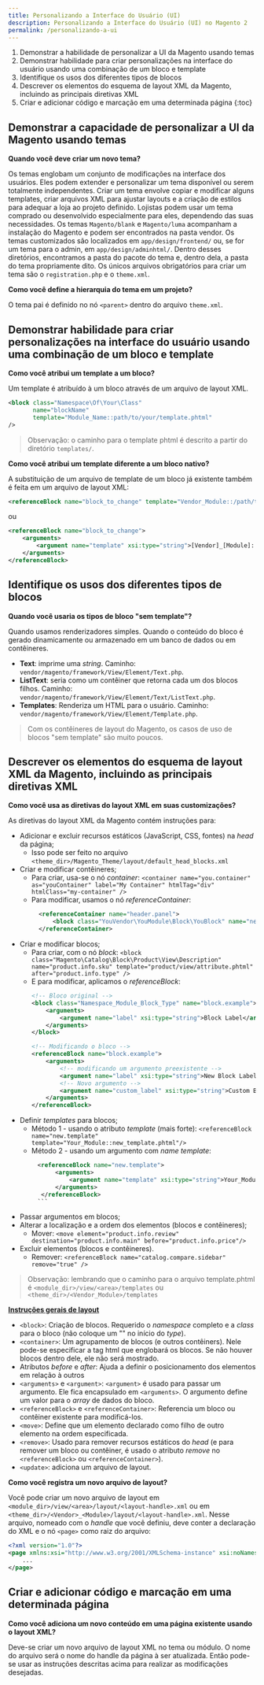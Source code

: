 ```yaml
---
title: Personalizando a Interface do Usuário (UI)
description: Personalizando a Interface do Usuário (UI) no Magento 2
permalink: /personalizando-a-ui
---
```


1. Demonstrar a habilidade de personalizar a UI da Magento usando temas
2. Demonstrar habilidade para criar personalizações na interface do usuário usando uma combinação de um bloco e template
3. Identifique os usos dos diferentes tipos de blocos
4. Descrever os elementos do esquema de layout XML da Magento, incluindo as principais diretivas XML
5. Criar e adicionar código e marcação em uma determinada página
{:toc}

## Demonstrar a capacidade de personalizar a UI da Magento usando temas

**Quando você deve criar um novo tema?**

Os temas englobam um conjunto de modificações na interface dos usuários. Eles podem extender e personalizar um tema disponível ou serem totalmente independentes.
Criar um tema envolve copiar e modificar alguns templates, criar arquivos XML para ajustar layouts e a criação de estilos para adequar a loja ao projeto definido.
Lojistas podem usar um tema comprado ou desenvolvido especialmente para eles, dependendo das suas necessidades.
Os temas `Magento/blank` e `Magento/luma` acompanham a instalação do Magento e podem ser encontrados na pasta vendor.
Os temas customizados são localizados em `app/design/frontend/` ou, se for um tema para o admin, em `app/design/adminhtml/`.
Dentro desses diretórios, encontramos a pasta do pacote do tema e, dentro dela, a pasta do tema propriamente dito.
Os únicos arquivos obrigatórios para criar um tema são o `registration.php` e o `theme.xml`.

**Como você define a hierarquia do tema em um projeto?**

O tema pai é definido no nó `<parent>` dentro do arquivo `theme.xml`.

## Demonstrar habilidade para criar personalizações na interface do usuário usando uma combinação de um bloco e template

**Como você atribui um template a um bloco?**

Um template é atribuído à um bloco através de um arquivo de layout XML.
```xml
<block class="Namespace\Of\Your\Class"
       name="blockName"
       template="Module_Name::path/to/your/template.phtml"
/>
```
> Observação: o caminho para o template phtml é descrito a partir do diretório `templates/`.


**Como você atribui um template diferente a um bloco nativo?**

A substituição de um arquivo de template de um bloco já existente também é feita em um arquivo de layout XML:

```xml
<referenceBlock name="block_to_change" template="Vendor_Module::/path/to/template.phtml" />
```

ou

```xml
<referenceBlock name="block_to_change">
    <arguments>
        <argument name="template" xsi:type="string">[Vendor]_[Module]::/path/to/template.phtml</argument>
    </arguments>
</referenceBlock>
```

## Identifique os usos dos diferentes tipos de blocos

**Quando você usaria os tipos de bloco "sem template"?**

Quando usamos renderizadores simples. Quando o conteúdo do bloco é gerado dinamicamente ou armazenado em um banco de dados ou em contêineres.

- **Text**: imprime uma _string_. Caminho: `vendor/magento/framework/View/Element/Text.php`.
- **ListText**: seria como um contêiner que retorna cada um dos blocos filhos. Caminho: `vendor/magento/framework/View/Element/Text/ListText.php`.
- **Templates**: Renderiza um HTML para o usuário. Caminho: `vendor/magento/framework/View/Element/Template.php`.

> Com os contêineres de layout do Magento, os casos de uso de blocos "sem template" são muito poucos. 

## Descrever os elementos do esquema de layout XML da Magento, incluindo as principais diretivas XML

**Como você usa as diretivas do layout XML em suas customizações?**

As diretivas do layout XML da Magento contém instruções para:
- Adicionar e excluir recursos estáticos (JavaScript, CSS, fontes) na _head_ da página;
  - Isso pode ser feito no arquivo `<theme_dir>/Magento_Theme/layout/default_head_blocks.xml`
- Criar e modificar contêineres;
  - Para criar, usa-se o nó _container_: `<container name="you.container" as="youContainer" label="My Container" htmlTag="div" htmlClass="my-container" />`
   - Para modificar, usamos o nó _referenceContainer_: 
     ```xml
       <referenceContainer name="header.panel">
           <block class="YouVendor\YouModule\Block\YouBlock" name="new.block" />
       </referenceContainer>
       ```
- Criar e modificar blocos;
  - Para criar, com o nó _block_: `<block class="Magento\Catalog\Block\Product\View\Description" name="product.info.sku" template="product/view/attribute.phtml" after="product.info.type" />`
  - E para modificar, aplicamos o _referenceBlock_:
       ```xml
       <!-- Bloco original -->
       <block class="Namespace_Module_Block_Type" name="block.example">
           <arguments>
               <argument name="label" xsi:type="string">Block Label</argument>
           </arguments>
       </block>

      <!-- Modificando o bloco -->
       <referenceBlock name="block.example">
           <arguments>
               <!-- modificando um argumento preexistente -->
               <argument name="label" xsi:type="string">New Block Label</argument>
               <!-- Novo argumento -->
               <argument name="custom_label" xsi:type="string">Custom Block Label</argument>
           </arguments>
       </referenceBlock>
       ```
- Definir _templates_ para blocos;
  - Método 1 - usando o atributo _template_ (mais forte): `<referenceBlock name="new.template" template="Your_Module::new_template.phtml"/>`
  - Método 2 - usando um argumento com _name_ _template_:
  ```xml
       <referenceBlock name="new.template">
            <arguments>
                <argument name="template" xsi:type="string">Your_Module::new_template.phtml</argument>
            </arguments>
        </referenceBlock>
       ```
- Passar argumentos em blocos; 
- Alterar a localização e a ordem dos elementos (blocos e contêineres);
  - Mover: `<move element="product.info.review" destination="product.info.main" before="product.info.price"/>`
- Excluir elementos (blocos e contêineres).
  - Remover: `<referenceBlock name="catalog.compare.sidebar" remove="true" />`

> Observação: lembrando que o caminho para o arquivo template.phtml é `<module_dir>/view/<area>/templates` ou `<theme_dir>/<Vendor_Module>/templates`

**[Instruções gerais de layout](https://devdocs.magento.com/guides/v2.4/frontend-dev-guide/layouts/xml-instructions.html#fedg_layout_xml-instruc_ex)**
- `<block>`: Criação de blocos. Requerido o _namespace_ completo e a _class_ para o bloco (não coloque um "\" no início do _type_).
- `<container>`: Um agrupamento de blocos (e outros contêiners). Nele pode-se especificar a tag html que englobará os blocos. Se não houver blocos dentro dele, ele não será mostrado.
- Atributos _before_ e _after_: Ajuda a definir o posicionamento dos elementos em relação à outros
- `<arguments>` e `<argument>`: `<argument>` é usado para passar um argumento. Ele fica encapsulado em `<arguments>`. O argumento define um valor para o _array_ de dados do bloco.
- `<referenceBlock>` e `<referenceContainer>`: Referencia um bloco ou contêiner existente para modificá-los.
- `<move>`: Define que um elemento declarado como filho de outro elemento na ordem especificada.
- `<remove>`: Usado para remover recursos estáticos do _head_ (e para remover um bloco ou contêiner, é usado o atributo _remove_ no `<referenceBlock>` ou `<referenceContainer>`).
- `<update>`: adiciona um arquivo de layout.

**Como você registra um novo arquivo de layout?**

Você pode criar um novo arquivo de layout em `<module_dir>/view/<area>/layout/<layout-handle>.xml` ou em `<theme_dir>/<Vendor>_<Module>/layout/<layout-handle>.xml`. Nesse arquivo, nomeado com o _handle_ que você definiu, deve conter a declaração do XML e o nó `<page>` como raiz do arquivo:

```xml
<?xml version="1.0"?>
<page xmlns:xsi="http://www.w3.org/2001/XMLSchema-instance" xsi:noNamespaceSchemaLocation="urn:magento:framework:View/Layout/etc/page_configuration.xsd">
    ...
</page>
```


## Criar e adicionar código e marcação em uma determinada página

**Como você adiciona um novo conteúdo em uma página existente usando o layout XML?**

Deve-se criar um novo arquivo de layout XML no tema ou módulo. O nome do arquivo será o nome do handle da página à ser atualizada.
Então pode-se usar as instruções descritas acima para realizar as modificações desejadas.
